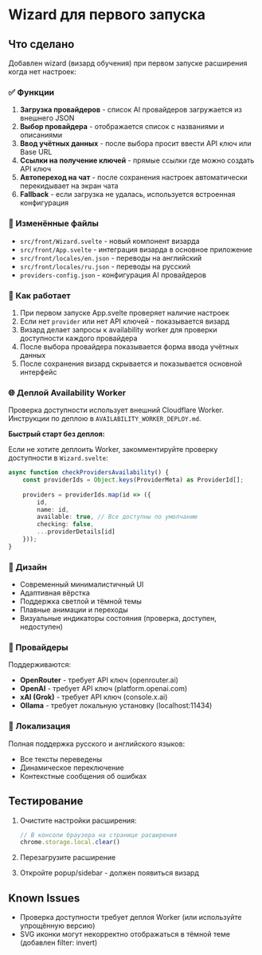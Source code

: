 # Wizard для первого запуска

## Что сделано

Добавлен wizard (визард обучения) при первом запуске расширения когда нет настроек:

### ✅ Функции

1. **Загрузка провайдеров** - список AI провайдеров загружается из внешнего JSON
2. **Выбор провайдера** - отображается список с названиями и описаниями
3. **Ввод учётных данных** - после выбора просит ввести API ключ или Base URL
4. **Ссылки на получение ключей** - прямые ссылки где можно создать API ключ
5. **Автопереход на чат** - после сохранения настроек автоматически перекидывает на экран чата
6. **Fallback** - если загрузка не удалась, используется встроенная конфигурация

### 📁 Изменённые файлы

- `src/front/Wizard.svelte` - новый компонент визарда
- `src/front/App.svelte` - интеграция визарда в основное приложение
- `src/front/locales/en.json` - переводы на английский
- `src/front/locales/ru.json` - переводы на русский
- `providers-config.json` - конфигурация AI провайдеров

### 🚀 Как работает

1. При первом запуске App.svelte проверяет наличие настроек
2. Если нет `provider` или нет API ключей - показывается визард
3. Визард делает запросы к availability worker для проверки доступности каждого провайдера
4. После выбора провайдера показывается форма ввода учётных данных
5. После сохранения визард скрывается и показывается основной интерфейс

### 🌐 Деплой Availability Worker

Проверка доступности использует внешний Cloudflare Worker. Инструкции по деплою в `AVAILABILITY_WORKER_DEPLOY.md`.

**Быстрый старт без деплоя:**

Если не хотите деплоить Worker, закомментируйте проверку доступности в `Wizard.svelte`:

```typescript
async function checkProvidersAvailability() {
    const providerIds = Object.keys(ProviderMeta) as ProviderId[];
    
    providers = providerIds.map(id => ({
        id,
        name: id,
        available: true, // Все доступны по умолчанию
        checking: false,
        ...providerDetails[id]
    }));
}
```

### 🎨 Дизайн

- Современный минималистичный UI
- Адаптивная вёрстка
- Поддержка светлой и тёмной темы
- Плавные анимации и переходы
- Визуальные индикаторы состояния (проверка, доступен, недоступен)

### 🔧 Провайдеры

Поддерживаются:
- **OpenRouter** - требует API ключ (openrouter.ai)
- **OpenAI** - требует API ключ (platform.openai.com)
- **xAI (Grok)** - требует API ключ (console.x.ai)
- **Ollama** - требует локальную установку (localhost:11434)

### 📝 Локализация

Полная поддержка русского и английского языков:
- Все тексты переведены
- Динамическое переключение
- Контекстные сообщения об ошибках

## Тестирование

1. Очистите настройки расширения:
   ```javascript
   // В консоли браузера на странице расширения
   chrome.storage.local.clear()
   ```

2. Перезагрузите расширение

3. Откройте popup/sidebar - должен появиться визард

## Known Issues

- Проверка доступности требует деплоя Worker (или используйте упрощённую версию)
- SVG иконки могут некорректно отображаться в тёмной теме (добавлен filter: invert)

